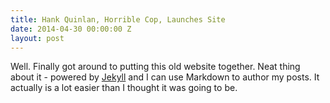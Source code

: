 ```yaml
---
title: Hank Quinlan, Horrible Cop, Launches Site
date: 2014-04-30 00:00:00 Z
layout: post
---
```


Well. Finally got around to putting this old website together. Neat thing about it - powered by [Jekyll](http://jekyllrb.com) and I can use Markdown to author my posts. It actually is a lot easier than I thought it was going to be.